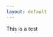 ```yaml
---
layout: default
---
```


This is a test

<script src="{{site.baseurl}}/static/node_modules/firebase/firebase.js"></script>
<script src="{{site.baseurl}}/static/js/gradeMyWork.js"></script>
<script>
    grademywork.hello();
</script>